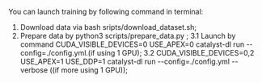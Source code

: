 You can launch training by following command in terminal:
1. Download data via bash sripts/download_dataset.sh;
2. Prepare data by python3 scripts/prepare_data.py ;
3.1 Launch by command CUDA_VISIBLE_DEVICES=0 USE_APEX=0 catalyst-dl run --config=./config.yml.(if using 1 GPU);
3.2 CUDA_VISIBLE_DEVICES=0,2 USE_APEX=1 USE_DDP=1 catalyst-dl run --config=./config.yml --verbose ((if more using 1 GPU));

